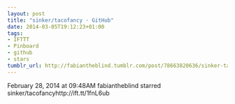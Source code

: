 ```yaml
---
layout: post
title: "sinker/tacofancy · GitHub"
date: 2014-03-05T19:12:23+01:00
tags:
- IFTTT
- Pinboard
- github
- stars
tumblr_url: http://fabiantheblind.tumblr.com/post/78663820636/sinker-tacofancy-github
---
```

February 28, 2014 at 09:48AM
fabiantheblind starred sinker/tacofancyhttp://ift.tt/1fnL6ub
